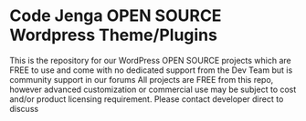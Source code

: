 # Code Jenga OPEN SOURCE Wordpress Theme/Plugins
This is the repository for our WordPress OPEN SOURCE projects which are FREE to use and come with no dedicated support from the Dev Team but is community support in our forums All projects are FREE from this repo, however advanced customization or commercial use may be subject to cost and/or product licensing requirement. Please contact developer direct to discuss
